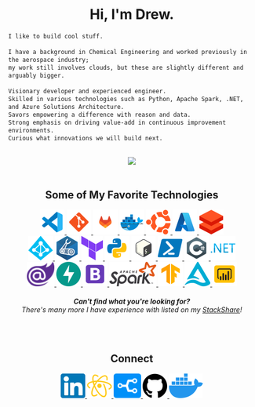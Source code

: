 <!-- Header -->
<h1 align="center">Hi, I'm Drew.</h1>

```
I like to build cool stuff.

I have a background in Chemical Engineering and worked previously in the aerospace industry; 
my work still involves clouds, but these are slightly different and arguably bigger.

Visionary developer and experienced engineer.  
Skilled in various technologies such as Python, Apache Spark, .NET, and Azure Solutions Architecture.  
Savors empowering a difference with reason and data.  
Strong emphasis on driving value-add in continuous improvement environments.  
Curious what innovations we will build next.  
```
</br>




<!-- Github Stats -->
<div align="center">
    <img src="https://github-readme-stats.vercel.app/api?username=armckinney&theme=onedark&show_icons=true&count_private=true">
</div>
</br>

<!-- Technologies -->
<div align="center">
    <h2>Some of My Favorite Technologies</h2>
    <a href="https://code.visualstudio.com/">
        <img src="./static/images/vscode.png?raw=true"/>
    </a>
    <a href="https://git-scm.com/">
        <img src="./static/images/git.png?raw=true"/>
    </a>
    <a href="https://about.gitlab.com/">
        <img src="./static/images/gitlab.png?raw=true"/>
    </a>
    <a href="https://www.docker.com/">
        <img src="./static/images/docker.png?raw=true"/>
    </a>
    <a href="https://ubuntu.com/">
        <img src="./static/images/ubuntu.png?raw=true"/>
    </a>
    <a href="https://azure.microsoft.com/en-us/">
        <img src="./static/images/azure.png?raw=true"/>
    </a>
    <a href="https://www.databricks.com/">
        <img src="./static/images/databricks.png?raw=true"/>
    </a>
</div>
<div align="center">
    <a href="https://learn.microsoft.com/en-us/azure/active-directory/fundamentals/active-directory-whatis">
        <img src="./static/images/azuread.png?raw=true"/>
    </a>
    <a href="https://docs.microsoft.com/en-us/azure/azure-resource-manager/bicep/">
        <img src="./static/images/bicep.png?raw=true"/>
    </a>
    <a href="https://www.terraform.io/">
        <img src="./static/images/terraform.png?raw=true"/>
    </a>
    <a href="https://www.python.org/">
        <img src="./static/images/python.png?raw=true"/>
    </a>
    <a href="https://en.wikipedia.org/wiki/Bash_(Unix_shell)">
        <img src="./static/images/bash.png?raw=true"/>
    </a>
    <a href="https://docs.microsoft.com/en-us/powershell/">
        <img src="./static/images/powershell.png?raw=true"/>
    </a>
    <a href="https://docs.microsoft.com/en-us/dotnet/csharp/">
        <img src="./static/images/c-sharp.png?raw=true"/>
    </a>
    <a href="https://dotnet.microsoft.com/en-us/learn/dotnet/what-is-dotnet">
        <img src="./static/images/dotnet.png?raw=true"/>
    </a>
</div>
<div align="center">
    <a href="https://dotnet.microsoft.com/en-us/apps/aspnet/web-apps/blazor">
        <img src="./static/images/blazor.png?raw=true"/>
    </a>
    <a href="https://fastapi.tiangolo.com/">
        <img src="./static/images/fastapi.png?raw=true"/>
    </a>
    <a href="https://getbootstrap.com/">
        <img src="./static/images/bootstrap.png?raw=true"/>
    </a>
    <a href="https://spark.apache.org/">
        <img src="./static/images/spark.png?raw=true"/>
    </a>
    <a href="https://www.tensorflow.org/">
        <img src="./static/images/tensorflow.png?raw=true"/>
    </a>
    <a href="https://docs.delta.io/latest/delta-storage.html">
        <img src="./static/images/delta.png?raw=true"/>
    </a>
    <a href="https://powerbi.microsoft.com/en-us/">
        <img src="./static/images/powerbi.png?raw=true"/>
    </a>
</div>
<div align="center">
    <h5 style="margin-bottom: 0; margin-top: 30">
        Can't find what you're looking for? 
    </h5>
    <h6 style="margin-top: 0">
        There's many more I have experience with listed on my <a href="https://stackshare.io/armck">StackShare</a>!
    </h6>
</div>
</br>


<!-- Connect-->
<div align="center">
    <h2>Connect</h2>
    <a href="https://www.linkedin.com/in/drew-mckinney/">
        <img src="./static/images/linkedin.png"/>
    </a>
    <a href="https://armckinney.github.io">
        <img src="./static/images/arm-sciences.png"/>
    </a>
        <a href="https://stackshare.io/armck">
        <img src="./static/images/stackshare.png">
    </a>
    <a href="https://github.com/armckinney">
        <img src="./static/images/github.png">
    </a>
    <a href="https://hub.docker.com/u/armck">
        <img src="./static/images/dockerhub.png">
    </a>
</div>

<!-- Icon Source: https://icons8.com/ -->
